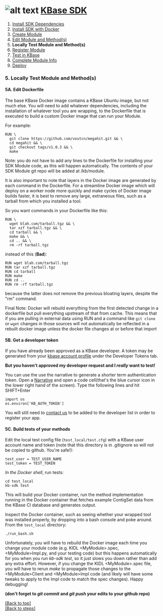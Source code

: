 # <A NAME="top"></A>![alt text](https://avatars2.githubusercontent.com/u/1263946?v=3&s=84 "KBase") [KBase SDK](../README.md)

1. [Install SDK Dependencies](kb_sdk_dependencies.md)
2. [Install SDK with Docker](kb_sdk_dockerized_install.md)
3. [Create Module](kb_sdk_create_module.md)
4. [Edit Module and Method(s)](kb_sdk_edit_module.md)
5. **Locally Test Module and Method(s)**
6. [Register Module](kb_sdk_register_module.md)
7. [Test in KBase](kb_sdk_test_in_kbase.md)
8. [Complete Module Info](kb_sdk_complete_module_info.md)
9. [Deploy](kb_sdk_deploy.md)


### 5. Locally Test Module and Method(s)


#### <A NAME="dockerfile"></A>5A. Edit Dockerfile

The base KBase Docker image contains a KBase Ubuntu image, but not much else.  You will need to add whatever dependencies, including the installation of whatever tool you are wrapping, to the Dockerfile that is executed to build a custom Docker image that can run your Module.

For example:

```
RUN \
  git clone https://github.com/voutcn/megahit.git && \
  cd megahit && \
  git checkout tags/v1.0.3 && \
  make
```

Note: you do not have to add any lines to the Dockerfile for installing your SDK Module code, as this will happen automatically.  The contents of your SDK Module git repo will be added at /kb/module.

It is also important to note that layers in the Docker image are generated by each command in the Dockerfile.  For a streamline Docker image which will deploy on a worker node more quickly and make cycles of Docker image builds faster, it is best to remove any large, extraneous files, such as a tarball from which you installed a tool.

So you want commands in your Dockerfile like this:

```
RUN \
  wget blah.com/tarball.tgz && \
  tar xzf tarball.tgz && \
  cd tarball && \
  make && \
  cd .. && \
  rm -rf tarball.tgz
```

instead of this (**Bad**):

```
RUN wget blah.com/tarball.tgz
RUN tar xzf tarball.tgz
RUN cd tarball
RUN make
RUN cd ..
RUN rm -rf tarball.tgz
```

because the latter does not remove the previous bloating layers, despite the "rm" command.

Final Note: Docker will rebuild everything from the first detected change in a dockerfile but pull everything upstream of that from cache. This means that if you are pulling in external data using RUN and a command like `git clone` or `wget` changes in those sources will not automatically be reflected in a rebuilt docker image unless the docker file changes at or before that import

#### <A NAME="get-token"></A>5B. Get a developer token

If you have already been approved as a KBase developer. A token may be generated from your [kbase account profile](https://narrative.kbase.us/#auth2/account) under the Developer Tokens tab.

**But you haven't approved my developer request and I _really_ want to test!**

You can use the use the narrative to generate a shorter term authentication token. Open a [Narrative](https://narrative.kbase.us/#dashboard) and open a code cell(that's the blue cursor icon in the lower right hand of the screen). Type the following lines and hit SHIFT+Enter
```
import os
os.environ['KB_AUTH_TOKEN']
```
You will still need to <a href="http://kbase.us/contact-us">contact us</a> to be added to the developer list in order to register your app.

#### <A NAME="build-tests"></A>5C. Build tests of your methods

Edit the local test config file (`test_local/test.cfg`) with a KBase user account name and token (note that this directory is in .gitignore so will not be copied to github.  You're safe!):

    test_user = TEST_USER_NAME
    test_token = TEST_TOKEN

*In the Docker shell*, run tests:

    cd test_local
    kb-sdk test

This will build your Docker container, run the method implementation running in the Docker container that fetches example ContigSet data from the KBase CI database and generates output.  

Inspect the Docker container, such as seeing whether your wrapped tool was installed properly, by dropping into a bash console and poke around.  From the `test_local` directory:
    
    ./run_bash.sh

Unfortunately, you will have to rebuild the Docker image each time you change your module code (e.g. KIDL \<MyModule\>.spec, \<MyModule\>Impl.py, and your testing code) but this happens automatically for you when you run *kb-sdk test*, so it just slows you down rather than add any extra effort.  However, if you change the KIDL \<MyModule\>.spec file, you will have to rerun *make* to propagate those changes to the \<MyModule\>Client and \<MyModule\>Impl code (and likely will have some tweaks to apply to the Impl code to match the spec changes).  Happy debugging!

**(don't forget to *git commit* and *git push* your edits to your github repo)**


[\[Back to top\]](#top)<br>
[\[Back to steps\]](../README.md#steps)
